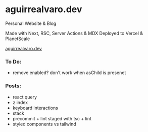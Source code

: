 # aguirrealvaro.dev

Personal Website & Blog

Made with Next, RSC, Server Actions & MDX
Deployed to Vercel & PlanetScale

[aguirrealvaro.dev](https://aguirrealvaro.dev)

### To Do:

- remove enabled? don't work when asChild is presenet

### Posts:

- react query
- z index
- keyboard interactions
- stack
- precommit + lint staged with tsc + lint
- styled components vs tailwind
